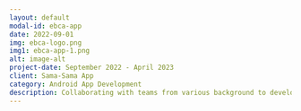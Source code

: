 ```yaml
---
layout: default
modal-id: ebca-app
date: 2022-09-01
img: ebca-logo.png
img1: ebca-app-1.png
alt: image-alt
project-date: September 2022 - April 2023
client: Sama-Sama App
category: Android App Development
description: Collaborating with teams from various background to develop BCA E-Branch Android app.
---
```

